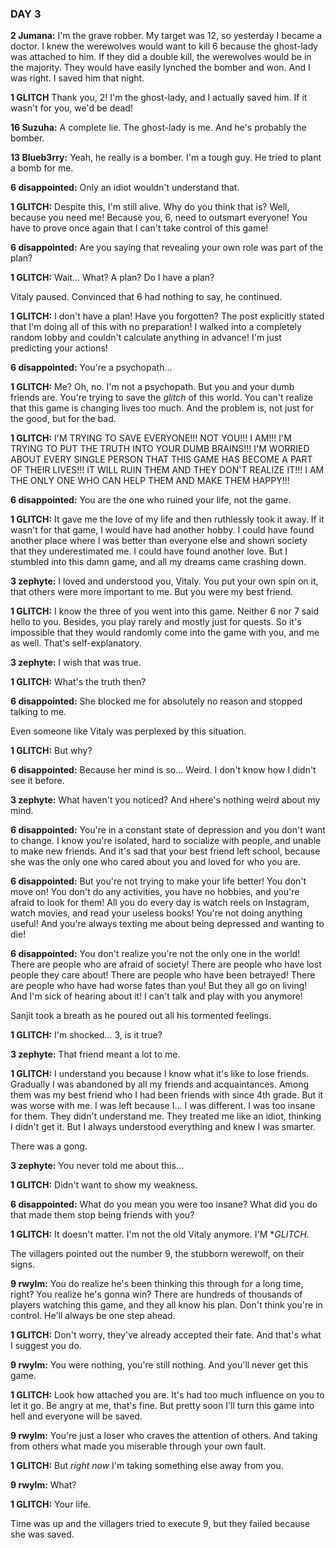 ### DAY 3

**2 Jumana:** I'm the grave robber. My target was 12, so yesterday I became a doctor. I knew the werewolves would want to kill 6 because the ghost-lady was attached to him. If they did a double kill, the werewolves would be in the majority. They would have easily lynched the bomber and won. And I was right. I saved him that night.

**1 GLITCH** Thank you, 2! I'm the ghost-lady, and I actually saved him. If it wasn't for you, we'd be dead!

**16 Suzuha:** A complete lie. The ghost-lady is me. And he's probably the bomber.

**13 Blueb3rry:** Yeah, he really is a bomber. I'm a tough guy. He tried to plant a bomb for me.

**6 disappointed:** Only an idiot wouldn't understand that.

**1 GLITCH:** Despite this, I'm still alive. Why do you think that is? Well, because you need me! Because you, 6, need to outsmart everyone! You have to prove once again that I can't take control of this game!

**6 disappointed:** Are you saying that revealing your own role was part of the plan?

**1 GLITCH:** Wait... What? A plan? Do I have a plan?

Vitaly paused. Convinced that 6 had nothing to say, he continued.

**1 GLITCH:** I don't have a plan! Have you forgotten? The post explicitly stated that I'm doing all of this with no preparation! I walked into a completely random lobby and couldn't calculate anything in advance! I'm just predicting your actions!

**6 disappointed:** You're a psychopath...

**1 GLITCH:** Me? Oh, no. I'm not a psychopath. But you and your dumb friends are. You're trying to save the *glitch* of this world. You can't realize that this game is changing lives too much. And the problem is, not just for the good, but for the bad.

**1 GLITCH:** I'M TRYING TO SAVE EVERYONE!!! NOT YOU!!! I AM!!! I'M TRYING TO PUT THE TRUTH INTO YOUR DUMB BRAINS!!! I'M WORRIED ABOUT EVERY SINGLE PERSON THAT THIS GAME HAS BECOME A PART OF THEIR LIVES!!! IT WILL RUIN THEM AND THEY DON'T REALIZE IT!!! I AM THE ONLY ONE WHO CAN HELP THEM AND MAKE THEM HAPPY!!!

**6 disappointed:** You are the one who ruined your life, not the game.

**1 GLITCH:** It gave me the love of my life and then ruthlessly took it away. If it wasn't for that game, I would have had another hobby. I could have found another place where I was better than everyone else and shown society that they underestimated me. I could have found another love. But I stumbled into this damn game, and all my dreams came crashing down.

**3 zephyte:** I loved and understood you, Vitaly. You put your own spin on it, that others were more important to me. But you were my best friend.

**1 GLITCH:** I know the three of you went into this game. Neither 6 nor 7 said hello to you. Besides, you play rarely and mostly just for quests. So it's impossible that they would randomly come into the game with you, and me as well. That's self-explanatory.

**3 zephyte:** I wish that was true.

**1 GLITCH:** What's the truth then?

**6 disappointed:** She blocked me for absolutely no reason and stopped talking to me.

Even someone like Vitaly was perplexed by this situation.

**1 GLITCH:** But why?

**6 disappointed:** Because her mind is so... Weird. I don't know how I didn't see it before.

**3 zephyte:** What haven't you noticed? And нhere's nothing weird about my mind.

**6 disappointed:** You're in a constant state of depression and you don't want to change. I know you're isolated, hard to socialize with people, and unable to make new friends. And it's sad that your best friend left school, because she was the only one who cared about you and loved for who you are.

**6 disappointed:** But you're not trying to make your life better! You don't move on! You don't do any activities, you have no hobbies, and you're afraid to look for them! All you do every day is watch reels on Instagram, watch movies, and read your useless books! You're not doing anything useful! And you're always texting me about being depressed and wanting to die!

**6 disappointed:** You don't realize you're not the only one in the world! There are people who are afraid of society! There are people who have lost people they care about! There are people who have been betrayed! There are people who have had worse fates than you! But they all go on living! And I'm sick of hearing about it! I can't talk and play with you anymore!

Sanjit took a breath as he poured out all his tormented feelings.

**1 GLITCH:** I'm shocked... 3, is it true?

**3 zephyte:** That friend meant a lot to me.

**1 GLITCH:** I understand you because I know what it's like to lose friends. Gradually I was abandoned by all my friends and acquaintances. Among them was my best friend who I had been friends with since 4th grade. But it was worse with me. I was left because I... I was different. I was too insane for them. They didn't understand me. They treated me like an idiot, thinking I didn't get it. But I always understood everything and knew I was smarter.

There was a gong.

**3 zephyte:** You never told me about this...

**1 GLITCH:** Didn't want to show my weakness.

**6 disappointed:** What do you mean you were too insane? What did you do that made them stop being friends with you?

**1 GLITCH:** It doesn't matter. I'm not the old Vitaly anymore. I'M **GLITCH*.

The villagers pointed out the number 9, the stubborn werewolf, on their signs.

**9 rwylm:** You do realize he's been thinking this through for a long time, right? You realize he's gonna win? There are hundreds of thousands of players watching this game, and they all know his plan. Don't think you're in control. He'll always be one step ahead.

**1 GLITCH:** Don't worry, they've already accepted their fate. And that's what I suggest you do.

**9 rwylm:** You were nothing, you're still nothing. And you'll never get this game.

**1 GLITCH:** Look how attached you are. It's had too much influence on you to let it go. Be angry at me, that's fine. But pretty soon I'll turn this game into hell and everyone will be saved.

**9 rwylm:** You're just a loser who craves the attention of others. And taking from others what made you miserable through your own fault.

**1 GLITCH:** But *right now* I'm taking something else away from you.

**9 rwylm:** What?

**1 GLITCH:** Your life.

Time was up and the villagers tried to execute 9, but they failed because she was saved.